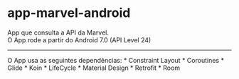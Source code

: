# app-marvel-android
App que consulta a API da Marvel.<br>
O App rode a partir do Android 7.0 (API Level 24)

<hr>
O App usa as seguintes dependências:
* Constraint Layout
* Coroutines
* Glide
* Koin
* LifeCycle
* Material Design
* Retrofit
* Room